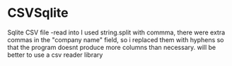 # CSVSqlite
Sqlite CSV file -read into
I used string.split with commma, there were extra commas in the "company name" field, so i replaced them with hyphens so that the program doesnt produce more columns
than necessary.
will be better to use a csv reader library
